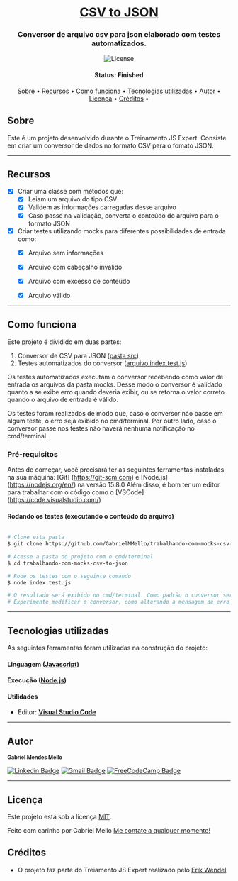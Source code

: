 <h1 align="center">
   <a href="#"> CSV to JSON </a>
</h1>

<h3 align="center">
    Conversor de arquivo csv para json elaborado com testes automatizados.
</h3>

<p align="center">
   <img alt="License" src="https://img.shields.io/badge/license-MIT-brightgreen">
</p>


<h4 align="center"> 
	 Status: Finished
</h4>

<p align="center">
 <a href="#sobre">Sobre</a> •
 <a href="#recursos">Recursos</a> •
 <a href="#como-funciona">Como funciona</a> • 
 <a href="#tecnologias-utilizadas">Tecnologias utilizadas</a> • 
 <a href="#autor">Autor</a> • 
 <a href="#licença">Licença</a> •
 <a href="#créditos">Créditos</a> •
</p>


## Sobre

Este é um projeto desenvolvido durante o Treinamento JS Expert.
Consiste em criar um conversor de dados no formato CSV para o fomato JSON.

---

## Recursos

- [x] Criar uma classe com métodos que:
   - [x] Leiam um arquivo do tipo CSV
   - [x] Validem as informações carregadas desse arquivo
   - [x] Caso passe na validação, converta o conteúdo do arquivo para o formato JSON
- [x] Criar testes utilizando mocks para diferentes possibilidades de entrada como:
   - [x] Arquivo sem informações
   - [x] Arquivo com cabeçalho inválido
   - [x] Arquivo com excesso de conteúdo
   - [x] Arquivo válido
   

---

## Como funciona

Este projeto é dividido em duas partes:
1. Conversor de CSV para JSON ([pasta src](https://github.com/GabrielMMello/trabalhando-com-mocks-csv-to-json/tree/main/src))
2. Testes automatizados do conversor ([arquivo index.test.js](https://github.com/GabrielMMello/trabalhando-com-mocks-csv-to-json/blob/main/index.test.js))

Os testes automatizados executam o conversor recebendo como valor de entrada os arquivos da pasta mocks.
Desse modo o conversor é validado quanto a se exibe erro quando deveria exibir, ou se retorna o valor correto quando o arquivo de entrada é válido.

Os testes foram realizados de modo que, caso o conversor não passe em algum teste, o erro seja exibido no cmd/terminal. 
Por outro lado, caso o conversor passe nos testes não haverá nenhuma notificação no cmd/terminal.

### Pré-requisitos

Antes de começar, você precisará ter as seguintes ferramentas instaladas na sua máquina:
[Git] (https://git-scm.com) e [Node.js] (https://nodejs.org/en/) na versão 15.8.0
Além disso, é bom ter um editor para trabalhar com o código como o [VSCode] (https://code.visualstudio.com/)

#### Rodando os testes (executando o conteúdo do arquivo)

```bash

# Clone esta pasta
$ git clone https://github.com/GabrielMMello/trabalhando-com-mocks-csv-to-json.git

# Acesse a pasta do projeto com o cmd/terminal
$ cd trabalhando-com-mocks-csv-to-json

# Rode os testes com o seguinte comando
$ node index.test.js

# O resultado será exibido no cmd/terminal. Como padrão o conversor será baixado passando nos testes. 
# Experimente modificar o conversor, como alterando a mensagem de erro ao receber um arquivo inválido e rode os testes para ver o erro sendo encontrado.

```

---

## Tecnologias utilizadas

As seguintes ferramentas foram utilizadas na construção do projeto:

#### **Linguagem**  ([Javascript](https://developer.mozilla.org/pt-BR/docs/Web/JavaScript))

#### **Execução**  ([Node.js](https://nodejs.org/en/))

#### **Utilidades**

-   Editor:  **[Visual Studio Code](https://code.visualstudio.com/)**


---

## Autor

<a href="https://www.linkedin.com/in/gabriel-mendes-mello/">
 <sub><b>Gabriel Mendes Mello</b></sub>
 <br />

[![Linkedin Badge](https://img.shields.io/badge/-Gabriel-blue?style=flat-square&logo=Linkedin&logoColor=white&link=https://www.linkedin.com/in/gabriel-mendes-mello/)](https://www.linkedin.com/in/gabriel-mendes-mello/) 
[![Gmail Badge](https://img.shields.io/badge/-gabrielmendesmello@gmail.com-c14438?style=flat-square&logo=Gmail&logoColor=white&link=mailto:gabrielmendesmello@gmail.com)](mailto:gabrielmendesmello@gmail.com)
[![FreeCodeCamp Badge](https://img.shields.io/badge/-Gabriel-black?style=flat-square&logo=freecodecamp&logoColor=white&link=https://www.freecodecamp.org/gabrielmmello)](https://www.freecodecamp.org/gabrielmmello)

---

## Licença

Este projeto está sob a licença [MIT](./LICENSE).

Feito com carinho por Gabriel Mello
[Me contate a qualquer momento!](https://www.linkedin.com/in/gabriel-mendes-mello/)

## Créditos

- O projeto faz parte do Treiamento JS Expert realizado pelo [Erik Wendel](https://github.com/ErickWendel/jsexpert02-skeleton-ew/blob/main/README.md)
